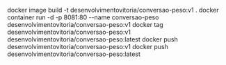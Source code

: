 docker image build -t desenvolvimentovitoria/conversao-peso:v1 .
docker container run -d -p 8081:80 --name conversao-peso desenvolvimentovitoria/conversao-peso:v1
docker tag desenvolvimentovitoria/conversao-peso:v1 desenvolvimentovitoria/conversao-peso:latest
docker push desenvolvimentovitoria/conversao-peso:v1
docker push desenvolvimentovitoria/conversao-peso:latest